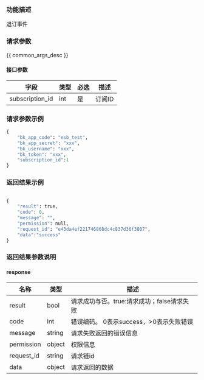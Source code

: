 ### 功能描述

退订事件

### 请求参数

{{ common_args_desc }}

#### 接口参数

| 字段               |  类型      | 必选   |  描述      |
|--------------------|------------|--------|------------|
|subscription_id     | int        | 是     | 订阅ID     |

### 请求参数示例

```python
{
    "bk_app_code": "esb_test",
    "bk_app_secret": "xxx",
    "bk_username": "xxx",
    "bk_token": "xxx",
    "subscription_id":1
}
```

### 返回结果示例

```python

{
    "result": true,
    "code": 0,
    "message": "",
    "permission": null,
    "request_id": "e43da4ef221746868dc4c837d36f3807",
    "data":"success"
}
```

### 返回结果参数说明

#### response

| 名称    | 类型   | 描述                                    |
| ------- | ------ | ------------------------------------- |
| result  | bool   | 请求成功与否。true:请求成功；false请求失败 |
| code    | int    | 错误编码。 0表示success，>0表示失败错误   |
| message | string | 请求失败返回的错误信息                   |
| permission    | object | 权限信息    |
| request_id    | string | 请求链id    |
| data    | object | 请求返回的数据                          |
